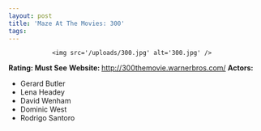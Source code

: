 ```yaml
---
layout: post
title: 'Maze At The Movies: 300'
tags:
---
```



                <img src='/uploads/300.jpg' alt='300.jpg' />
<p><strong>Rating: Must See</strong>
<strong>Website: </strong><a href="http://300themovie.warnerbros.com/"><a href="http://300themovie.warnerbros.com/">http://300themovie.warnerbros.com/</a></a>
<strong>Actors: </strong></p>
<ul>
    <li>Gerard Butler</li>
    <li>Lena Headey</li>
    <li>David Wenham</li>
    <li>Dominic West</li>
    <li>Rodrigo Santoro</li>
</ul>
